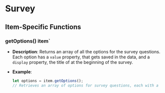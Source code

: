 # Survey


## Item-Specific Functions

### getOptions() <Badge type="tip">item</Badge>`

- **Description**: Returns an array of all the options for the survey questions. Each option has a `value` property,
  that gets saved in the data, and a `display` property, the title of at the beginning of the survey.

- **Example**:
  ```javascript
  let options = item.getOptions();
  // Retrieves an array of options for survey questions, each with a value and display property.
  ```


<!--@include: ./common/functions.md -->
<!--@include: ./common/event_objects.md -->


<!--@include: ./common/events.md -->